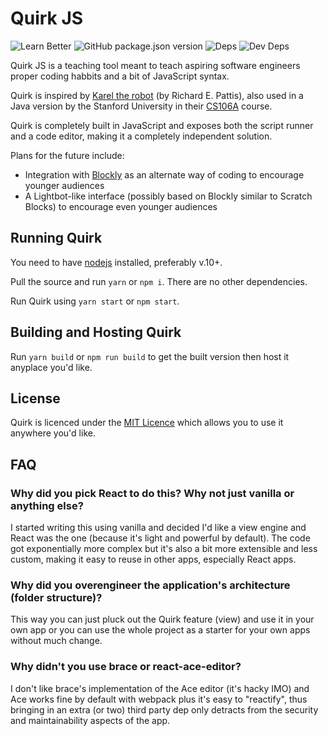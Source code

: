 # Quirk JS

![Learn Better](https://img.shields.io/badge/learn-better%2feasier%2fsmarter-blueviolet.svg)
![GitHub package.json version](https://img.shields.io/github/package-json/v/PaulNegoescu/quirk-js)
![Deps](https://img.shields.io/david/PaulNegoescu/quirk-js)
![Dev Deps](https://img.shields.io/david/dev/PaulNegoescu/quirk-js)

Quirk JS is a teaching tool meant to teach aspiring software engineers proper coding habbits and a bit of JavaScript syntax.

Quirk is inspired by [Karel the robot](http://karel.sourceforge.net/) (by Richard E. Pattis), also used in a Java version by the Stanford University in their [CS106A](https://www.youtube.com/playlist?list=PLFE2A69D0EA1C22B3) course.

Quirk is completely built in JavaScript and exposes both the script runner and a code editor, making it a completely independent solution.

Plans for the future include:

- Integration with [Blockly](https://developers.google.com/blockly/) as an alternate way of coding to encourage younger audiences
- A Lightbot-like interface (possibly based on Blockly similar to Scratch Blocks) to encourage even younger audiences

## Running Quirk

You need to have [nodejs](https://nodejs.org/) installed, preferably v.10+.

Pull the source and run `yarn` or `npm i`. There are no other dependencies.

Run Quirk using `yarn start` or `npm start`.

## Building and Hosting Quirk

Run `yarn build` or `npm run build` to get the built version then host it anyplace you'd like.

## License

Quirk is licenced under the [MIT Licence](https://opensource.org/licenses/MIT) which allows you to use it anywhere you'd like.

## FAQ

### Why did you pick React to do this? Why not just vanilla or anything else?

I started writing this using vanilla and decided I'd like a view engine and React was the one (because it's light and powerful by default). The code got exponentially more complex but it's also a bit more extensible and less custom, making it easy to reuse in other apps, especially React apps.

### Why did you overengineer the application's architecture (folder structure)?

This way you can just pluck out the Quirk feature (view) and use it in your own app or you can use the whole project as a starter for your own apps without much change.

### Why didn't you use brace or react-ace-editor?

I don't like brace's implementation of the Ace editor (it's hacky IMO) and Ace works fine by default with webpack plus it's easy to "reactify", thus bringing in an extra (or two) third party dep only detracts from the security and maintainability aspects of the app.
